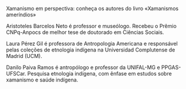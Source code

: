 Xamanismo em perspectiva: conheça os autores do livro «Xamanismos ameríndios»

Aristoteles Barcelos Neto é professor e museólogo. Recebeu o Prêmio  CNPq-Anpocs de melhor tese de doutorado em Ciências Sociais.

Laura Pérez Gil é professora de Antropologia Americana e responsável pelas coleções de etnologia indígena na Universidad Complutense de Madrid (UCM).

Danilo Paiva Ramos é antropólogo e professor da UNIFAL-MG e PPGAS-UFSCar. Pesquisa etnologia indígena, com ênfase em estudos sobre xamanismo e saúde indígena.
